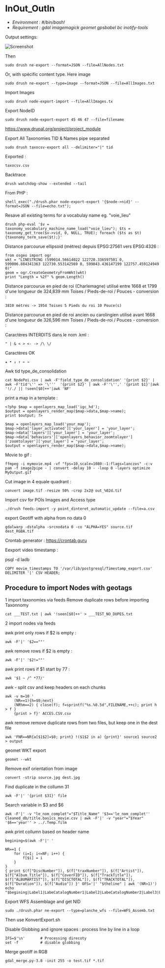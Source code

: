 # InOut_OutIn
* *Environment : #/bin/bash!*
* *Requirement : gdal imagemagick geomet gpsbabel bc inotify-tools*

Output settings:

![Screenshot](Img/Node_Export.png)

Then

```
sudo drush ne-export --format=JSON --file=AllNodes.txt
```

Or, with spécific content type. Here image

```
sudo drush ne-export --type=image --format=JSON --file=AllImages.txt
```
Import Images

```
sudo drush node-export-import --file=AllImages.tx
```
Export NodeID

```
sudo drush node-export-export 45 46 47 --file=filename
```

https://www.drupal.org/project/project_module

Export All Taxonomies TID & Names pipe separated

```
sudo drush taxocsv-export all --delimiter="|" tid
```

Exported :
```
taxocsv.csv
```

Backtrace

```
drush watchdog-show --extended --tail
```

From PHP :

```
shell_exec("./drush.phar node-export-export '{$node->nid}' --format=JSON --file=echo.txt");
```

Resave all existing terms for a vocabulay name eg. "voie_lieu"


```
drush php-eval '$v = taxonomy_vocabulary_machine_name_load("voie_lieu"); $ts = taxonomy_get_tree($v->vid, 0, NULL, TRUE); foreach ($ts as $t) {taxonomy_term_save($t);}'
```


Distance parcourue ellipsoid (mètres) depuis EPSG:27561 vers EPSG:4326 : 

```
from osgeo import ogr
wkt = "LINESTRING (599014.56614022 122720.336597501 0, 599006.884341363 122730.553142569 0, 599043.436147199 122757.459124949 0)"
geom = ogr.CreateGeometryFromWkt(wkt)
print "Length = %2f" % geom.Length()
```
Distance parcourue en pied de roi (Charlemagne) utilisé entre 1668 et 1799 d'une longueur de 324,839 mm Toises / Pieds-de-roi / Pouces - conversion :

```
3810 métres -> 1954 Toises 5 Pieds du roi 10 Pouce(s)
```

Distance parcourue en pied de roi ancien ou carolingien utilisé avant 1668 d'une longueur de 326,596 mm Toises / Pieds-de-roi / Pouces - conversion :

Caractères INTERDITS dans le nom  .kml :
```
" | & < > <- -> /\ \/ 
```
Caractères OK
```
★ • ↓ ↑ ← → 
```
Awk tid type_de_consolidation
```
cat NodePoi.csv | awk -F'field_type_de_consolidation' '{print $2}' |  awk -F'tid'\'' => '\'''  '{print $2}' | awk -F''\'',' '{print $1}'|awk '!/./ || !seen[$0]++'|awk 'NF'
```

print a map in a template :
```
<?php $map = openlayers_map_load('igc_hd');
$output = openlayers_render_map($map->data,$map->name);
print $output; ?>
```

```
$map = openlayers_map_load('your_map');
$map->data['layer_activated']['your_layer'] = 'your_layer';
$map->data['layers']['your_layer'] = 'your_layer';
$map->data['behaviors']['openlayers_behavior_zoomtolayer']['zoomtolayer']['your_layer'] = 'your_layer';    
$output = openlayers_render_map($map->data,$map->name);
```


Movie to gif :
```
ffmpeg -i mymovie.mp4 -vf "fps=10,scale=1080:-1:flags=lanczos" -c:v pam -f image2pipe - | convert -delay 10 - -loop 0 -layers optimize MyOutput.gif
```

Cut image in 4 equale quadrant :

```
convert image.tif -resize 50% -crop 2x2@ out_%02d.tif
```


Import csv for POIs Images and Access type

```
./drush feeds-import -y point_dinteret_automatic_update --file=a.csv
```

export Geotiff with alpha from no data 0

```
gdalwarp -dstalpha -srcnodata 0 -co "ALPHA=YES" source.tif dest_RGBA.tif
```

Crontab generator : https://crontab.guru

Eexport video timestamp : 

psql -d ladb

```
COPY movie_timestamps TO '/var/lib/postgresql/Timestamp_export.csv' DELIMITER '|' CSV HEADER;
```


## Procedure to import Nodes with geotags
1 import taxonomies via feeds
Remove duplicate rows before importing Taxonnomy

```
cat ___TEST.txt | awk '!seen[$0]++' > ___TEST_NO_DUPES.txt
```

2 import nodes via feeds

awk print only rows if $2 is empty :

```
awk -F'|' '$2==""'
```

awk remove rows if $2 is empty :

```
awk -F'|' '$2!=""'
```

awk print rows if $1 start by 77  :
```
awk '$1 ~ /^ *77/'
```

awk - split csv and keep headers on each chunks

```
awk -v m=10 '
    (NR==1){h=$0;next}
    (NR%m==2) { close(f); f=sprintf("%s.%0.5d",FILENAME,++c); print h > f }
    {print > f}' ACCES.CSV.csv
```
awk remove remove duplicate rows from two files, but keep one in the dest file

```
awk 'FNR==NR{a[$1$2]=$0; print} !($1$2 in a) {print}' source1 source2 > output
```

geomet WKT export 

```
geomet --wkt 
```

Remove exif orientation from image

```
convert -strip source.jpg dest.jpg
```

Find duplicate in the collumn 31

```
awk -F'|' '{print $31}' file
```

Search variable in $3 and $6

```
awk -F'|' -v "le_nom_complet"="$Title_Name" '$3=='le_nom_complet'' Cleaned_db/title.basics_movie.csv | awk -F'|' -v "year"="$Year" '$6=='year'' > ../.Temp.film
```

awk print collumn based on header name

```
begining=$(awk -F'|' '

NR==1 {
    for (i=1; i<=NF; i++) {
        f[$i] = i
    }
}
{ print $(f["DiscNumber"]), $(f["traxNumber"]), $(f["Artist"]), $(f["Album_Title"]), $(f["CoverFID"]), $(f["TrackTitle"]), $(f["ALBUMARTIST"]), $(f["DISCTOTAL"]), $(f["TRACKTOTAL"]), $(f["Duration"]), $(f["Audio"]) }' OFS='|' "$theline" | awk '(NR>1)')
echo "$begining|Label1|LabeCatalogNumber1|Label2|LabeCatalogNumber2|Label3|LabeCatalogNumber3"
```

Export WFS Assemblage and get NID

```
sudo ./drush.phar ne-export --type=planche_wfs --file=WFS_Assemb.txt
```
Then use KonvertExport.sh 



Disable Globbing and ignore spaces : process line by line in a loop

```
IFS=$'\n'       # Processing direcoty
set -f          # disable globbing
```

Merge geotiff in RGB
```
gdal_merge.py-3.8 -init 255 -o test.tif *.tif
```
